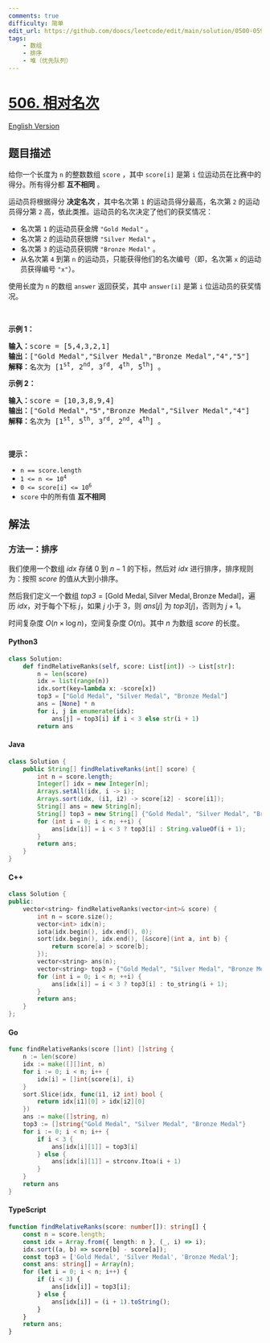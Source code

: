 ```yaml
---
comments: true
difficulty: 简单
edit_url: https://github.com/doocs/leetcode/edit/main/solution/0500-0599/0506.Relative%20Ranks/README.md
tags:
    - 数组
    - 排序
    - 堆（优先队列）
---
```


<!-- problem:start -->

# [506. 相对名次](https://leetcode.cn/problems/relative-ranks)

[English Version](/solution/0500-0599/0506.Relative%20Ranks/README_EN.md)

## 题目描述

<!-- description:start -->

<p>给你一个长度为 <code>n</code> 的整数数组 <code>score</code> ，其中 <code>score[i]</code> 是第 <code>i</code> 位运动员在比赛中的得分。所有得分都 <strong>互不相同</strong> 。</p>

<p>运动员将根据得分 <strong>决定名次</strong> ，其中名次第 <code>1</code> 的运动员得分最高，名次第 <code>2</code> 的运动员得分第 <code>2</code> 高，依此类推。运动员的名次决定了他们的获奖情况：</p>

<ul>
	<li>名次第 <code>1</code> 的运动员获金牌 <code>"Gold Medal"</code> 。</li>
	<li>名次第 <code>2</code> 的运动员获银牌 <code>"Silver Medal"</code> 。</li>
	<li>名次第 <code>3</code> 的运动员获铜牌 <code>"Bronze Medal"</code> 。</li>
	<li>从名次第 <code>4</code> 到第 <code>n</code> 的运动员，只能获得他们的名次编号（即，名次第 <code>x</code> 的运动员获得编号 <code>"x"</code>）。</li>
</ul>

<p>使用长度为 <code>n</code> 的数组 <code>answer</code> 返回获奖，其中 <code>answer[i]</code> 是第 <code>i</code> 位运动员的获奖情况。</p>

<p>&nbsp;</p>

<p><strong>示例 1：</strong></p>

<pre>
<strong>输入：</strong>score = [5,4,3,2,1]
<strong>输出：</strong>["Gold Medal","Silver Medal","Bronze Medal","4","5"]
<strong>解释：</strong>名次为 [1<sup>st</sup>, 2<sup>nd</sup>, 3<sup>rd</sup>, 4<sup>th</sup>, 5<sup>th</sup>] 。</pre>

<p><strong>示例 2：</strong></p>

<pre>
<strong>输入：</strong>score = [10,3,8,9,4]
<strong>输出：</strong>["Gold Medal","5","Bronze Medal","Silver Medal","4"]
<strong>解释：</strong>名次为 [1<sup>st</sup>, 5<sup>th</sup>, 3<sup>rd</sup>, 2<sup>nd</sup>, 4<sup>th</sup>] 。
</pre>

<p>&nbsp;</p>

<p><strong>提示：</strong></p>

<ul>
	<li><code>n == score.length</code></li>
	<li><code>1 &lt;= n &lt;= 10<sup>4</sup></code></li>
	<li><code>0 &lt;= score[i] &lt;= 10<sup>6</sup></code></li>
	<li><code>score</code> 中的所有值 <strong>互不相同</strong></li>
</ul>

<!-- description:end -->

## 解法

<!-- solution:start -->

### 方法一：排序

我们使用一个数组 $\textit{idx}$ 存储 $0$ 到 $n-1$ 的下标，然后对 $\textit{idx}$ 进行排序，排序规则为：按照 $\textit{score}$ 的值从大到小排序。

然后我们定义一个数组 $\textit{top3} = [\text{Gold Medal}, \text{Silver Medal}, \text{Bronze Medal}]$，遍历 $\textit{idx}$，对于每个下标 $j$，如果 $j$ 小于 $3$，则 $\textit{ans}[j]$ 为 $\textit{top3}[j]$，否则为 $j+1$。

时间复杂度 $O(n \times \log n)$，空间复杂度 $O(n)$。其中 $n$ 为数组 $\textit{score}$ 的长度。

<!-- tabs:start -->

#### Python3

```python
class Solution:
    def findRelativeRanks(self, score: List[int]) -> List[str]:
        n = len(score)
        idx = list(range(n))
        idx.sort(key=lambda x: -score[x])
        top3 = ["Gold Medal", "Silver Medal", "Bronze Medal"]
        ans = [None] * n
        for i, j in enumerate(idx):
            ans[j] = top3[i] if i < 3 else str(i + 1)
        return ans
```

#### Java

```java
class Solution {
    public String[] findRelativeRanks(int[] score) {
        int n = score.length;
        Integer[] idx = new Integer[n];
        Arrays.setAll(idx, i -> i);
        Arrays.sort(idx, (i1, i2) -> score[i2] - score[i1]);
        String[] ans = new String[n];
        String[] top3 = new String[] {"Gold Medal", "Silver Medal", "Bronze Medal"};
        for (int i = 0; i < n; ++i) {
            ans[idx[i]] = i < 3 ? top3[i] : String.valueOf(i + 1);
        }
        return ans;
    }
}
```

#### C++

```cpp
class Solution {
public:
    vector<string> findRelativeRanks(vector<int>& score) {
        int n = score.size();
        vector<int> idx(n);
        iota(idx.begin(), idx.end(), 0);
        sort(idx.begin(), idx.end(), [&score](int a, int b) {
            return score[a] > score[b];
        });
        vector<string> ans(n);
        vector<string> top3 = {"Gold Medal", "Silver Medal", "Bronze Medal"};
        for (int i = 0; i < n; ++i) {
            ans[idx[i]] = i < 3 ? top3[i] : to_string(i + 1);
        }
        return ans;
    }
};
```

#### Go

```go
func findRelativeRanks(score []int) []string {
	n := len(score)
	idx := make([][]int, n)
	for i := 0; i < n; i++ {
		idx[i] = []int{score[i], i}
	}
	sort.Slice(idx, func(i1, i2 int) bool {
		return idx[i1][0] > idx[i2][0]
	})
	ans := make([]string, n)
	top3 := []string{"Gold Medal", "Silver Medal", "Bronze Medal"}
	for i := 0; i < n; i++ {
		if i < 3 {
			ans[idx[i][1]] = top3[i]
		} else {
			ans[idx[i][1]] = strconv.Itoa(i + 1)
		}
	}
	return ans
}
```

#### TypeScript

```ts
function findRelativeRanks(score: number[]): string[] {
    const n = score.length;
    const idx = Array.from({ length: n }, (_, i) => i);
    idx.sort((a, b) => score[b] - score[a]);
    const top3 = ['Gold Medal', 'Silver Medal', 'Bronze Medal'];
    const ans: string[] = Array(n);
    for (let i = 0; i < n; i++) {
        if (i < 3) {
            ans[idx[i]] = top3[i];
        } else {
            ans[idx[i]] = (i + 1).toString();
        }
    }
    return ans;
}
```

<!-- tabs:end -->

<!-- solution:end -->

<!-- problem:end -->
